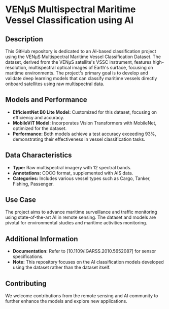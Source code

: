 # VENµS Multispectral Maritime Vessel Classification using AI

## Description
This GitHub repository is dedicated to an AI-based classification project using the VENµS Multispectral Maritime Vessel Classification Dataset. The dataset, derived from the VENµS satellite's VSSC instrument, features high-resolution, multispectral optical images of Earth's surface, focusing on maritime environments. The project's primary goal is to develop and validate deep learning models that can classify maritime vessels directly onboard satellites using raw multispectral data.

## Models and Performance
- **EfficientNet B0 Lite Model:** Customized for this dataset, focusing on efficiency and accuracy.
- **MobileViT Model:** Incorporates Vision Transformers with MobileNet, optimized for the dataset.
- **Performance:** Both models achieve a test accuracy exceeding 93%, demonstrating their effectiveness in vessel classification tasks.

## Data Characteristics
- **Type:** Raw multispectral imagery with 12 spectral bands.
- **Annotations:** COCO format, supplemented with AIS data.
- **Categories:** Includes various vessel types such as Cargo, Tanker, Fishing, Passenger.

## Use Case
The project aims to advance maritime surveillance and traffic monitoring using state-of-the-art AI in remote sensing. The dataset and models are pivotal for environmental studies and maritime activities monitoring.

## Additional Information
- **Documentation:** Refer to [10.1109/IGARSS.2010.5652087] for sensor specifications.
- **Note:** This repository focuses on the AI classification models developed using the dataset rather than the dataset itself.

## Contributing
We welcome contributions from the remote sensing and AI community to further enhance the models and explore new applications.
